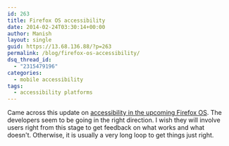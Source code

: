 ```yaml
---
id: 263
title: Firefox OS accessibility
date: 2014-02-24T03:30:14+00:00
author: Manish
layout: single
guid: https://13.68.136.88/?p=263
permalink: /blog/firefox-os-accessibility/
dsq_thread_id:
  - "2315479196"
categories:
  - mobile accessibility
tags:
  - accessibility platforms
---
```

Came across this update on [accessibility in the upcoming Firefox OS](http://www.marcozehe.de/2014/02/23/accessibility-in-firefox-os-an-update/).
The developers seem to be going in the right direction. I wish they will involve users right from this stage to get feedback on what works and what doesn't. Otherwise, it is usually a very long loop to get things just right.
